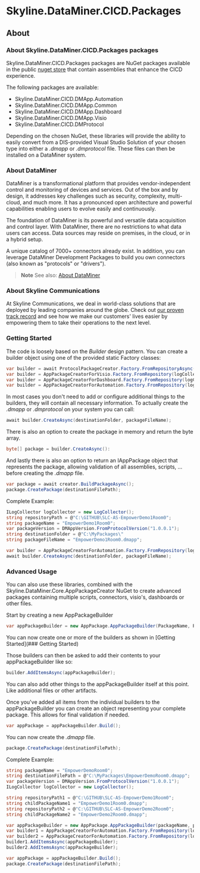 # Skyline.DataMiner.CICD.Packages

## About

### About Skyline.DataMiner.CICD.Packages packages

Skyline.DataMiner.CICD.Packages packages are NuGet packages available in the public [nuget store](https://www.nuget.org/) that contain assemblies that enhance the CICD experience.

The following packages are available:

- Skyline.DataMiner.CICD.DMApp.Automation
- Skyline.DataMiner.CICD.DMApp.Common
- Skyline.DataMiner.CICD.DMApp.Dashboard
- Skyline.DataMiner.CICD.DMApp.Visio
- Skyline.DataMiner.CICD.DMProtocol

Depending on the chosen NuGet, these libraries will provide the ability to easily convert from a DIS-provided Visual Studio Solution of your chosen type into either a *.dmapp* or *.dmprotocol* file. These files can then be installed on a DataMiner system.

### About DataMiner

DataMiner is a transformational platform that provides vendor-independent control and monitoring of devices and services. Out of the box and by design, it addresses key challenges such as security, complexity, multi-cloud, and much more. It has a pronounced open architecture and powerful capabilities enabling users to evolve easily and continuously.

The foundation of DataMiner is its powerful and versatile data acquisition and control layer. With DataMiner, there are no restrictions to what data users can access. Data sources may reside on premises, in the cloud, or in a hybrid setup.

A unique catalog of 7000+ connectors already exist. In addition, you can leverage DataMiner Development Packages to build you own connectors (also known as "protocols" or "drivers").

> **Note**
> See also: [About DataMiner](https://aka.dataminer.services/about-dataminer)

### About Skyline Communications

At Skyline Communications, we deal in world-class solutions that are deployed by leading companies around the globe. Check out [our proven track record](https://aka.dataminer.services/about-skyline) and see how we make our customers' lives easier by empowering them to take their operations to the next level.

### Getting Started

The code is loosely based on the *Builder* design pattern. You can create a builder object using one of the provided static Factory classes:

```csharp
var builder = await ProtocolPackageCreator.Factory.FromRepositoryAsync(logCollector, repositoryPath);
var builder = AppPackageCreatorForVisio.Factory.FromRepository(logCollector, repositoryPath, packageName, packageVersion);
var builder = AppPackageCreatorForDashboard.Factory.FromRepository(logCollector, repositoryPath, packageName, packageVersion);
var builder = AppPackageCreatorForAutomation.Factory.FromRepository(logCollector, repositoryPath, packageName, packageVersion);
```

In most cases you don't need to add or configure additional things to the builders, they will contain all necessary information.
To actually create the *.dmapp* or *.dmprotocol* on your system you can call:

```csharp
await builder.CreateAsync(destinationFolder, packageFileName);
```

There is also an option to create the package in memory and return the byte array.

```csharp
byte[] package = builder.CreateAsync():
```

And lastly there is also an option to return an IAppPackage object that represents the package, allowing validation of all assemblies, scripts, ... before creating the *.dmapp* file.

```csharp
var package = await creator.BuildPackageAsync();
package.CreatePackage(destinationFilePath);
```

Complete Example:

```csharp
ILogCollector logCollector = new LogCollector();
string repositoryPath = @"C:\GITHUB\SLC-AS-EmpowerDemo1Room0";
string packageName = "EmpowerDemo1Room0";
var packageVersion = DMAppVersion.FromProtocolVersion("1.0.0.1");
string destinationFolder = @"C:\MyPackages\"
string packageFileName = "EmpowerDemo1Room0.dmapp";

var builder = AppPackageCreatorForAutomation.Factory.FromRepository(logCollector, repositoryPath, packageName, packageVersion);
await builder.CreateAsync(destinationFolder, packageFileName);
```

### Advanced Usage

You can also use these libraries, combined with the Skyline.DataMiner.Core.AppPackageCreator NuGet to create advanced packages containing multiple scripts, connectors, visio's, dashboards or other files.

Start by creating a new AppPackageBuilder

```csharp
var appPackageBuilder = new AppPackage.AppPackageBuilder(PackageName, PackageVersion.ToString(), GlobalDefaults.MinimumSupportDataMinerVersionForDMApp);
```

You can now create one or more of the builders as shown in [Getting Started](### Getting Started)

Those builders can then be asked to add their contents to your appPackageBuilder like so:

```csharp
builder.AddItemsAsync(appPackageBuilder);
```

You can also add other things to the appPackageBuilder itself at this point. Like additional files or other artifacts.

Once you've added all items from the individual builders to the appPackageBuilder you can create an object representing your complete package. This allows for final validation if needed.

```csharp
var appPackage = appPackageBuilder.Build();
```

You can now create the *.dmapp* file.

```csharp
package.CreatePackage(destinationFilePath);
```

Complete Example:

```csharp
string packageName = "EmpowerDemoRoom0";
string destinationFilePath = @"C:\MyPackages\EmpowerDemoRoom0.dmapp";
var packageVersion = DMAppVersion.FromProtocolVersion("1.0.0.1");
ILogCollector logCollector = new LogCollector();

string repositoryPath1 = @"C:\GITHUB\SLC-AS-EmpowerDemo1Room0";
string childPackageName1 = "EmpowerDemo1Room0.dmapp";
string repositoryPath2 = @"C:\GITHUB\SLC-AS-EmpowerDemo2Room0";
string childPackageName2 = "EmpowerDemo2Room0.dmapp";

var appPackageBuilder = new AppPackage.AppPackageBuilder(packageName, packageVersion.ToString(), GlobalDefaults.MinimumSupportDataMinerVersionForDMApp);
var builder1 = AppPackageCreatorForAutomation.Factory.FromRepository(logCollector, repositoryPath1, childPackageName1, packageVersion);
var builder2 = AppPackageCreatorForAutomation.Factory.FromRepository(logCollector, repositoryPath2, childPackageName2, packageVersion);
builder1.AddItemsAsync(appPackageBuilder);
builder2.AddItemsAsync(appPackageBuilder);

var appPackage = appPackageBuilder.Build();
package.CreatePackage(destinationFilePath);
```
